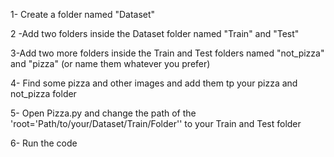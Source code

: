 1- Create a folder named "Dataset"

2 -Add two folders inside the Dataset folder named "Train" and "Test"

3-Add two more folders inside the Train and Test folders named "not_pizza" and "pizza" (or name them whatever you prefer)

4- Find some pizza and other images and add them tp your pizza and not_pizza folder

5- Open Pizza.py and change the path of the 'root='Path/to/your/Dataset/Train/Folder'' to your Train and Test folder

6- Run the code

